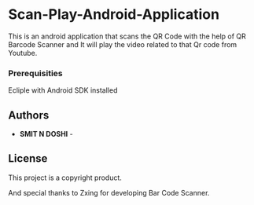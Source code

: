 # Scan-Play-Android-Application
This is an android application that scans the QR Code with the help of QR Barcode Scanner and It will play the video related to that Qr code from Youtube.

### Prerequisities

Ecliple with Android SDK installed


## Authors

* **SMIT N DOSHI** - 

## License

This project is a copyright product.

And special thanks to Zxing for developing Bar Code Scanner.
